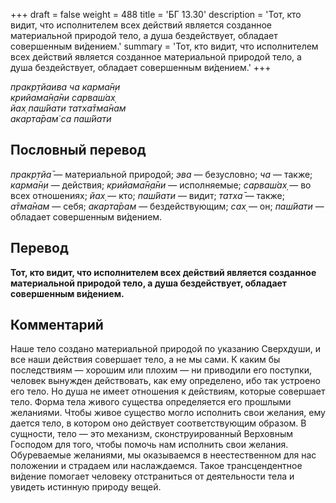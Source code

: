 +++
draft = false
weight = 488
title = 'БГ 13.30'
description = 'Тот, кто видит, что исполнителем всех действий является созданное материальной природой тело, а душа бездействует, обладает совершенным ви́дением.'
summary = 'Тот, кто видит, что исполнителем всех действий является созданное материальной природой тело, а душа бездействует, обладает совершенным ви́дением.'
+++

_пракр̣тйаива ча карма̄н̣и  
крийама̄н̣а̄ни сарваш́ах̣  
йах̣ паш́йати татха̄тма̄нам  
акарта̄рам̇ са паш́йати_

## Пословный перевод

_пракр̣тйа̄_ — материальной природой; _эва_ — безусловно; _ча_ — также; _карма̄н̣и_ — действия; _крийама̄н̣а̄ни_ — исполняемые; _сарваш́ах̣_ — во всех отношениях; _йах̣_ — кто; _паш́йати_ — видит; _татха̄_ — также; _а̄тма̄нам_ — себя; _акарта̄рам_ — бездействующим; _сах̣_ — он; _паш́йати_ — обладает совершенным ви́дением.

## Перевод

**Тот, кто видит, что исполнителем всех действий является созданное материальной природой тело, а душа бездействует, обладает совершенным ви́дением.**

## Комментарий

Наше тело создано материальной природой по указанию Сверхдуши, и все наши действия совершает тело, а не мы сами. К каким бы последствиям — хорошим или плохим — ни приводили его поступки, человек вынужден действовать, как ему определено, ибо так устроено его тело. Но душа не имеет отношения к действиям, которые совершает тело. Форма тела живого существа определяется его прошлыми желаниями. Чтобы живое существо могло исполнить свои желания, ему дается тело, в котором оно действует соответствующим образом. В сущности, тело — это механизм, сконструированный Верховным Господом для того, чтобы помочь нам исполнить свои желания. Обуреваемые желаниями, мы оказываемся в неестественном для нас положении и страдаем или наслаждаемся. Такое трансцендентное ви́дение помогает человеку отстраниться от деятельности тела и увидеть истинную природу вещей.
